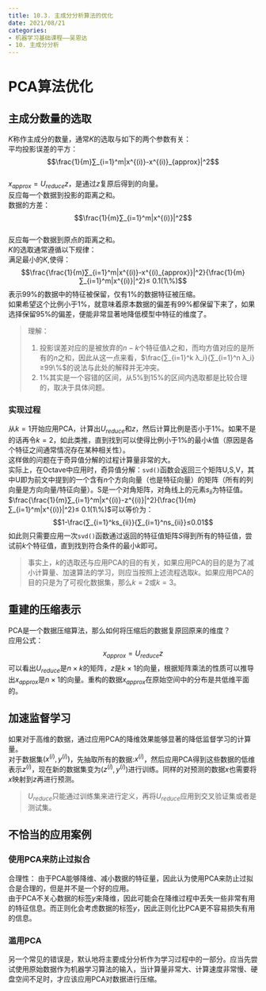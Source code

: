 ```yaml
---
title: 10.3. 主成分分析算法的优化
date: 2021/08/21
categories: 
- 机器学习基础课程——吴恩达
- 10. 主成分分析
---
```

# PCA算法优化
## 主成分数量的选取
$K$称作主成分的数量，通常$K$的选取与如下的两个参数有关：  
平均投影误差的平方：  
$$\frac{1}{m}∑_{i=1}^m|x^{(i)}-x^{(i)}_{approx}|^2$$  
$x_{approx}=U_{reduce}z$，是通过$z$复原后得到的向量。  
反应每一个数据到投影的距离之和。  
数据的方差：  
$$\frac{1}{m}∑_{i=1}^m|x^{(i)}|^2$$  
反应每一个数据到原点的距离之和。  
$K$的选取通常遵循以下规律：  
满足最小的$K$,使得：  
$$\frac{\frac{1}{m}∑_{i=1}^m|x^{(i)}-x^{(i)_{approx}}|^2}{\frac{1}{m}∑_{i=1}^m|x^{(i)}|^2}≤ 0.1(1\%)$$
表示99%的数据中的特征被保留，仅有1%的数据特征被压缩。  
如果希望这个比例小于1%，就意味着原本数据的偏差有99%都保留下来了，如果选择保留95%的偏差，便能非常显著地降低模型中特征的维度了。  
> 理解： 
> 1. 投影误差对应的是被放弃的$n-k$个特征值$λ$之和，而均方值对应的是所有的$n$之和，因此从这一点来看，$\frac{∑_{i=1}^k λ_i}{∑_{i=1}^n λ_i}≥99\%$的说法与此处的解释并无冲突。  
> 2. 1%其实是一个容错的区间，从5%到15%的区间内选取都是比较合理的，取决于具体问题。  


### 实现过程
从$k=1$开始应用PCA，计算出$U_{reduce}$和$z$，然后计算比例是否小于1%。如果不是的话再令$k=2$，如此类推，直到找到可以使得比例小于1%的最小$k$值（原因是各个特征之间通常情况存在某种相关性）。  
这样做的问题在于奇异值分解的过程计算量非常的大。  
实际上，在Octave中应用时，奇异值分解：`svd()`函数会返回三个矩阵U,S,V，其中U即为前文中提到的一个含有$n$个方向向量（也是特征向量）的矩阵（所有的列向量是方向向量/特征向量）。S是一个对角矩阵，对角线上的元素$s_{ii}$为特征值。  
$\frac{\frac{1}{m}∑_{i=1}^m|x^{(i)}-z^{(i)}|^2}{\frac{1}{m}∑_{i=1}^m|x^{(i)}|^2}≤ 0.1(1\%)$可以等价为：  
$$1-\frac{∑_{i=1}^ks_{ii}}{∑_{i=1}^ns_{ii}}≤0.01$$
如此则只需要应用一次`svd()`函数通过返回的特征值矩阵$S$得到所有的特征值，尝试前$k$个特征值，直到找到符合条件的最小$k$即可。  

> 事实上，$k$的选取还与应用PCA的目的有关，如果应用PCA的目的是为了减小计算量、加速算法的学习，则应当按照上述流程选取$k$。如果应用PCA的目的只是为了可视化数据集，那么$k=2$或$k=3$。  

## 重建的压缩表示
PCA是一个数据压缩算法，那么如何将压缩后的数据复原回原来的维度？  
应用公式：
$$x_{approx}=U_{reduce}z$$
可以看出$U_{reduce}$是$n × k$的矩阵，$z$是$k × 1$的向量，根据矩阵乘法的性质可以推导出$x_{approx}$是$n × 1$的向量。重构的数据$x_{approx}$在原始空间中的分布是共低维平面的。  

## 加速监督学习
如果对于高维的数据，通过应用PCA的降维效果能够显著的降低监督学习的计算量。  
对于数据集$(x^{(i)},y^{(i)})$，先抽取所有的数据:$x^{(i)}$，然后应用PCA得到这些数据的低维表示$z^{(i)}$，现在新的数据集变为$(z^{(i)},y^{(i)})$进行训练。同样的对预测的数据$x$也需要将$x$映射到$z$再进行预测。  
> $U_{reduce}$只能通过训练集来进行定义，再将$U_{reduce}$应用到交叉验证集或者是测试集。  

## 不恰当的应用案例
### 使用PCA来防止过拟合
合理性： 由于PCA能够降维、减小数据的特征量，因此认为使用PCA来防止过拟合是合理的，但是并不是一个好的应用。  
由于PCA不关心数据的标签$y$来降维，因此可能会在降维过程中丢失一些非常有用的特征信息。而正则化会考虑数据的标签$y$，因此正则化比PCA更不容易损失有用的信息。  

### 滥用PCA
另一个常见的错误是，默认地将主要成分分析作为学习过程中的一部分。应当先尝试使用原始数据作为机器学习算法的输入，当计算量非常大、计算速度非常慢、硬盘空间不足时，才应该应用PCA对数据进行压缩。  
